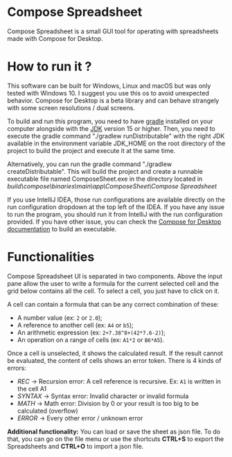# Compose Spreadsheet
Compose Spreadsheet is a small GUI tool for operating with spreadsheets made with Compose for Desktop.

# How to run it ?
This software can be built for Windows, Linux and macOS but was only tested with Windows 10. I suggest you use this os
to avoid unexpected behavior. Compose for Desktop is a beta library and can behave strangely with some screen resolutions / dual screens.

To build and run this program, you need to have [gradle](https://gradle.org/install/) installed on your computer alongside 
with the [JDK](https://adoptopenjdk.net) version 15 or higher.
Then, you need to execute the gradle command "./gradlew runDistributable" with the right JDK available in the environment variable JDK_HOME on the root directory of the project to build 
the project and execute it at the same time.

Alternatively, you can run the gradle command "./gradlew createDistributable". This will build the project and create a
runnable executable file named ComposeSheet.exe in the directory located in _build\compose\binaries\main\app\ComposeSheet\Compose Spreadsheet_

If you use IntelliJ IDEA, those run configurations are available directly on the run configuration dropdown at the top left of the IDEA.
If you have any issue to run the program, you should run it from IntelliJ with the run configuration provided. If you have other issue,
you can check the [Compose for Desktop documentation](https://github.com/JetBrains/compose-jb/tree/master/tutorials/Native_distributions_and_local_execution) to build an executable. 

# Functionalities
Compose Spreadsheet UI is separated in two components. Above the input pane allow the user to write a formula for the current selected cell
and the grid below contains all the cell. To select a cell, you just have to click on it.

A cell can contain a formula that can be any correct combination of these:
- A number value (ex: `2` or `2.0`);
- A reference to another cell (ex: `A4` or `b5`);
- An arithmetic expression (ex: `2+7.38^8+(42*7.6-2)`);
- An operation on a range of cells (ex: `A1*2` or `B6*A5`).

Once a cell is unselected, it shows the calculated result. If the result cannot be evaluated, the content of cells shows
an error token.
There is 4 kinds of errors:
- _REC_ &rarr; Recursion error: A cell reference is recursive. Ex: `A1` is written in the cell A1
- _SYNTAX_ &rarr; Syntax error: Invalid character or invalid formula
- _MATH_ &rarr; Math error: Division by 0 or your result is too big to be calculated (overflow)
- _ERROR_ &rarr; Every other error / unknown error

**Additional functionality:**
You can load or save the sheet as json file. To do that, you can go on the file menu or use the shortcuts **CTRL+S** to
export the Spreadsheets and **CTRL+O** to import a json file.
